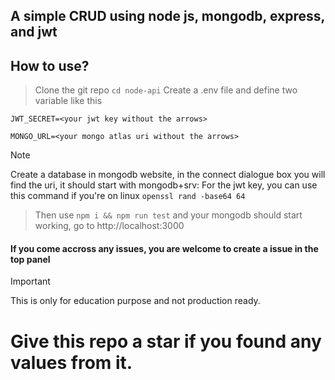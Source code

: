 ## A simple CRUD using node js, mongodb, express, and jwt

## How to use? 
> Clone the git repo ```cd node-api```
> Create a .env file and define two variable like this 
```
JWT_SECRET=<your jwt key without the arrows>

MONGO_URL=<your mongo atlas uri without the arrows>
```
> [!NOTE]
> Create a database in mongodb website, in the connect dialogue box you will find the uri, it should start with mongodb+srv:
> For the jwt key, you can use this command if you're on linux `openssl rand -base64 64`


> Then use ```npm i && npm run test``` and your mongodb should start working, go to http://localhost:3000 

#### If you come accross any issues, you are welcome to create a issue in the top panel


> [!IMPORTANT]
> This is only for education purpose and not production ready. 

# Give this repo a star if you found any values from it. 
